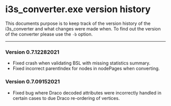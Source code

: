 # i3s_converter.exe version history

This documents purpose is to keep track of the version history of the i3s_converter and what changes were made when. To find out the version of the converter please use the `-b` option.

------------------

### Version 0.7.12282021
- Fixed crash when validating BSL with missing statistics summary.
- Fixed incorrect parentIndex for nodes in nodePages when converting.

### Version 0.7.09152021
- Fixed bug where Draco decoded attributes were incorrectly handled in certain cases to due Draco re-ordering of vertices.